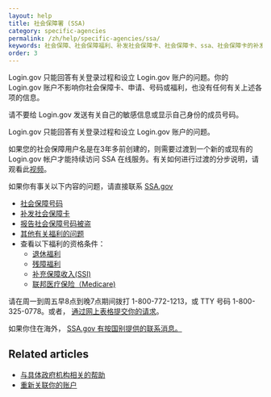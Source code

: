 ```yaml
---
layout: help
title: 社会保障署 (SSA)
category: specific-agencies
permalink: /zh/help/specific-agencies/ssa/
keywords: 社会保障、社会保障福利、补发社会保障卡、社会保障卡、ssa、社会保障卡的补发、社会保障明细表、补发社会保障卡、新的社会保障卡、新卡、补发卡、SS 明细表、社会保障账户、社会保障署、ssa.gov，我需要一个新社会保障卡
order: 3
---
```

Login.gov 只能回答有关登录过程和设立 Login.gov 账户的问题。你的 Login.gov 账户不影响你社会保障卡、申请、号码或福利，也没有任何有关上述各项的信息。

请不要给 Login.gov 发送有关自己的敏感信息或显示自己身份的成员号码。

Login.gov 只能回答有关登录过程和设立 Login.gov 账户的问题。

如果您的社会保障用户名是在3年多前创建的，则需要过渡到一个新的或现有的 Login.gov 帐户才能持续访问 SSA 在线服务。有关如何进行过渡的分步说明，请观看此[视频](https://www.youtube.com/watch?v=ntUtk160MtY)。

如果你有事关以下内容的问题，请直接联系 [SSA.gov](https://www.ssa.gov/)

* [社会保障号码](https://www.ssa.gov/employer/ssnv.htm)
* [补发社会保障卡](https://www.ssa.gov/number-card/replace-card)
* [报告社会保障号码被盗](https://www.ssa.gov/number-card/report-stolen-number)
* [其他有关福利的问题](https://faq.ssa.gov/en-US/)
* 查看以下福利的资格条件：
  * [退休福利](https://www.ssa.gov/retirement)
  * [残障福利](https://www.ssa.gov/benefits/disability/)
  * [补充保障收入(SSI)](https://www.ssa.gov/ssi)
  * [联邦医疗保险（Medicare)](https://www.ssa.gov/medicare)

请在周一到周五早8点到晚7点期间拨打 1-800-772-1213，或 TTY 号码 1-800-325-0778。或者， [通过网上表格提交你的请求](https://secure.ssa.gov/emailus/)。

如果你住在海外， [SSA.gov 有按国别提供的联系消息。](https://www.ssa.gov/foreign/)

## Related articles

* [与具体政府机构相关的帮助](/zh/help/specific-agencies/overview/)
* [重新关联你的账户](/zh/help/manage-your-account/relink-your-accounts/)
